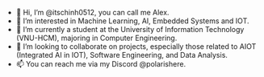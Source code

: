 - 👋 Hi, I’m @itschinh0512, you can call me Alex.
- 👀 I’m interested in Machine Learning, AI, Embedded Systems and IOT.
- 🌱 I’m currently a student at the University of Information Technology (VNU-HCM), majoring in Computer Engineering.
- 💞️ I’m looking to collaborate on projects, especially those related to AIOT (Integrated AI in IOT), Software Engineering, and Data Analysis.
- 📫 You can reach me via my Discord @polarishere.

<!---
itschinh0512/itschinh0512 is a ✨ special ✨ repository because its `README.md` (this file) appears on your GitHub profile.
You can click the Preview link to take a look at your changes.
--->
